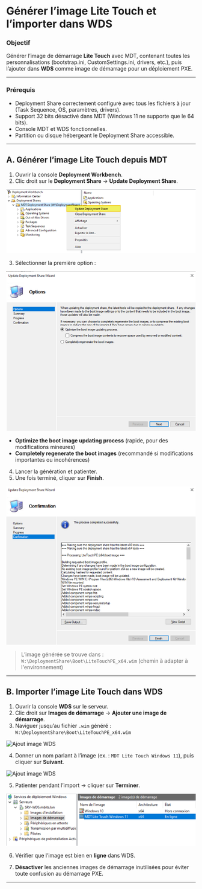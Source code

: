 # Générer l’image Lite Touch et l’importer dans WDS

### Objectif

Générer l’image de démarrage **Lite Touch** avec MDT, contenant toutes les personnalisations (bootstrap.ini, CustomSettings.ini, drivers, etc.), puis l’ajouter dans **WDS** comme image de démarrage pour un déploiement PXE.

---

### Prérequis

- Deployment Share correctement configuré avec tous les fichiers à jour (Task Sequence, OS, paramètres, drivers).
- Support 32 bits désactivé dans MDT (Windows 11 ne supporte que le 64 bits).
- Console MDT et WDS fonctionnelles.
- Partition ou disque hébergeant le Deployment Share accessible.

---

## A. Générer l’image Lite Touch depuis MDT

1. Ouvrir la console **Deployment Workbench**.
2. Clic droit sur le **Deployment Share** → **Update Deployment Share**.

   
![Update Deployment Share](/captures/mdt_update_deployment_share_start.png)

3. Sélectionner la première option :  

![Update Deployment Share](/captures/mdt_update_options.png)

   - **Optimize the boot image updating process** (rapide, pour des modifications mineures)
   - **Completely regenerate the boot images** (recommandé si modifications importantes ou incohérences)

4. Lancer la génération et patienter.
5. Une fois terminé, cliquer sur **Finish**.

 
![Génération terminée](/captures/mdt_generation_litetouch_done.png)

> L’image générée se trouve dans :  
> `W:\DeploymentShare\Boot\LiteTouchPE_x64.wim` (chemin à adapter à l'environnement)

---

## B. Importer l’image Lite Touch dans WDS

1. Ouvrir la console **WDS** sur le serveur.
2. Clic droit sur **Images de démarrage** → **Ajouter une image de démarrage**.
3. Naviguer jusqu’au fichier `.wim` généré :  
   `W:\DeploymentShare\Boot\LiteTouchPE_x64.wim`
       
![Ajout image WDS](/captures/mdt_wds_lifetouch.png)  

4. Donner un nom parlant à l’image (ex. : `MDT Lite Touch Windows 11`), puis cliquer sur **Suivant**.

![Ajout image WDS](/captures/wds_import_litetouch.png)

5. Patienter pendant l’import → cliquer sur **Terminer**.

![Image LiteTouch importée](/captures/wds_litetouch_done.png)

6. Vérifier que l’image est bien en **ligne** dans WDS.

7. **Désactiver** les anciennes images de démarrage inutilisées pour éviter toute confusion au démarrage PXE.

---
